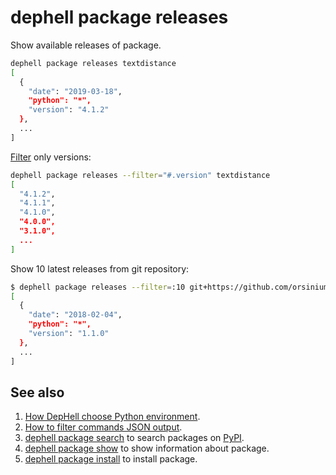 # dephell package releases

Show available releases of package.

```bash
dephell package releases textdistance
[
  {
    "date": "2019-03-18",
    "python": "*",
    "version": "4.1.2"
  },
  ...
]
```

[Filter](filters) only versions:

```bash
dephell package releases --filter="#.version" textdistance
[
  "4.1.2",
  "4.1.1",
  "4.1.0",
  "4.0.0",
  "3.1.0",
  ...
]
```

Show 10 latest releases from git repository:

```bash
$ dephell package releases --filter=:10 git+https://github.com/orsinium/deal.git#egg=deal
[
  {
    "date": "2018-02-04",
    "python": "*",
    "version": "1.1.0"
  },
  ...
]
```

## See also

1. [How DepHell choose Python environment](python-lookup).
1. [How to filter commands JSON output](filters).
1. [dephell package search](cmd-package-search) to search packages on [PyPI](https://pypi.org/).
1. [dephell package show](cmd-package-list) to show information about package.
1. [dephell package install](cmd-package-install) to install package.
